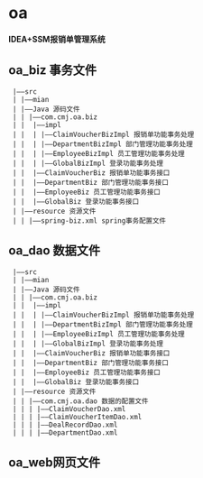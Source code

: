 # oa
**IDEA+SSM报销单管理系统**
  ## oa_biz 事务文件
     |——src
     | |——mian
     | |——Java 源码文件
     | | |——com.cmj.oa.biz
     | |  |——impl
     | |  | |——ClaimVoucherBizImpl 报销单功能事务处理
     | |  | |——DepartmentBizImpl 部门管理功能事务处理
     | |  | |——EmployeeBizImpl 员工管理功能事务处理
     | |  | |——GlobalBizImpl 登录功能事务处理
     | |  |——ClaimVoucherBiz 报销单功能事务接口
     | |  |——DepartmentBiz 部门管理功能事务接口
     | |  |——EmployeeBiz 员工管理功能事务接口
     | |  |——GlobalBiz 登录功能事务接口
     | |——resource 资源文件
     | | |——spring-biz.xml spring事务配置文件
  ## oa_dao 数据文件
     |——src
     | |——mian
     | |——Java 源码文件
     | | |——com.cmj.oa.biz
     | |  |——impl
     | |  | |——ClaimVoucherBizImpl 报销单功能事务处理
     | |  | |——DepartmentBizImpl 部门管理功能事务处理
     | |  | |——EmployeeBizImpl 员工管理功能事务处理
     | |  | |——GlobalBizImpl 登录功能事务处理
     | |  |——ClaimVoucherBiz 报销单功能事务接口
     | |  |——DepartmentBiz 部门管理功能事务接口
     | |  |——EmployeeBiz 员工管理功能事务接口
     | |  |——GlobalBiz 登录功能事务接口
     | |——resource 资源文件
     | | |——com.cmj.oa.dao 数据的配置文件
     | | | |——ClaimVoucherDao.xml
     | | | |——ClaimVoucherItemDao.xml
     | | | |——DealRecordDao.xml
     | | | |——DepartmentDao.xml
  ## oa_web网页文件
  
  
  
  
  
  
  
  
  
  
